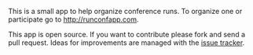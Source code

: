 This is a small app to help organize conference runs. To organize one or participate go to <http://runconfapp.com>.

This app is  open source. If you want to contribute please fork and send a pull request. Ideas for improvements are managed with the [issue tracker](https://github.com/langalex/runconf/issues).
